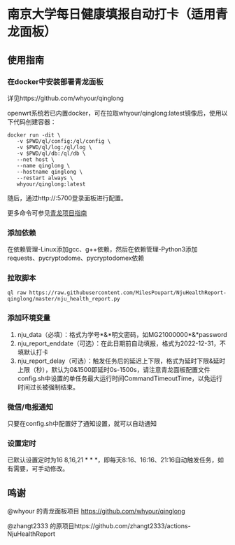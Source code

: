 # 南京大学每日健康填报自动打卡（适用青龙面板）

## 使用指南
### 在docker中安装部署青龙面板
详见https://github.com/whyour/qinglong

openwrt系统若已内置docker，可在拉取whyour/qinglong:latest镜像后，使用以下代码创建容器：
```
docker run -dit \
   -v $PWD/ql/config:/ql/config \
   -v $PWD/ql/log:/ql/log \
   -v $PWD/ql/db:/ql/db \
   --net host \
   --name qinglong \
   --hostname qinglong \
   --restart always \
   whyour/qinglong:latest
```
随后，通过http://<ip>:5700登录面板进行配置。

更多命令可参见[青龙项目指南](https://t.me/jiao_long/31)

### 添加依赖
在依赖管理-Linux添加gcc、g++依赖，然后在依赖管理-Python3添加requests、pycryptodome、pycryptodomex依赖

### 拉取脚本
`ql raw https://raw.githubusercontent.com/MilesPoupart/NjuHealthReport-qinglong/master/nju_health_report.py`

### 添加环境变量
1. nju_data（必填）：格式为学号\*&\*明文密码，如MG21000000\*&\*password
2. nju_report_enddate（可选）：在此日期前自动填报，格式为2022-12-31，不填默认打卡
3. nju_report_delay（可选）：触发任务后的延迟上下限，格式为延时下限&延时上限（秒），默认为0&1500即延时0s-1500s，请注意青龙面板配置文件config.sh中设置的单任务最大运行时间CommandTimeoutTime，以免运行时间过长被强制结束。

### 微信/电报通知
只要在config.sh中配置好了通知设置，就可以自动通知

### 设置定时
已默认设置定时为16 8,16,21 * * *，即每天8:16、16:16、21:16自动触发任务，如有需要，可手动修改。

## 鸣谢
@whyour 的青龙面板项目 https://github.com/whyour/qinglong

@zhangt2333 的原项目https://github.com/zhangt2333/actions-NjuHealthReport
